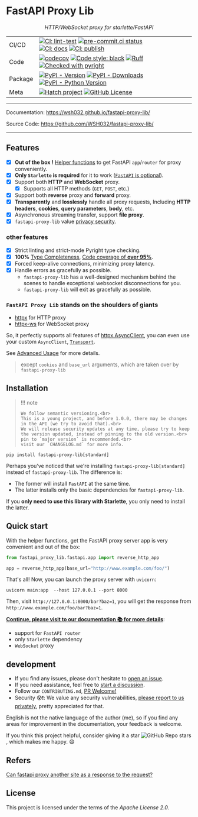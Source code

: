 <!-- The content will be also use in `docs/index.md` by `pymdownx.snippets` -->
<!-- Do not use any **relative link** and  **GitHub-specific syntax** ！-->
<!-- Do not rename or move the file -->

# FastAPI Proxy Lib

<p align="center">
    <em>HTTP/WebSocket proxy for starlette/FastAPI</em>
</p>

| | |
| - | - |
| CI/CD   | [![CI: lint-test]][CI: lint-test#link] [![pre-commit.ci status]][pre-commit.ci status#link] <br> [![CI: docs]][CI: docs#link] [![CI: publish]][CI: publish#link]  |
| Code    | [![codecov]][codecov#link] [![Code style: black]][Code style: black#link] [![Ruff]][Ruff#link] [![Checked with pyright]][Checked with pyright#link] |
| Package | [![PyPI - Version]][PyPI#link] [![PyPI - Downloads]][PyPI#link] [![PyPI - Python Version]][PyPI#link] |
| Meta    | [![Hatch project]][Hatch project#link] [![GitHub License]][GitHub License#link] |

---

Documentation: <https://wsh032.github.io/fastapi-proxy-lib/>

Source Code: <https://github.com/WSH032/fastapi-proxy-lib/>

---

## Features

- [X] **Out of the box !** [Helper functions](#quick-start) to get FastAPI `app`/`router` for proxy conveniently.
- [x] **Only `Starlette` is required** for it to work ([`FastAPI` is optional](#installation)).
- [x] Support both **HTTP** and **WebSocket** proxy.
    - [x] Supports all HTTP methods (`GET`, `POST`, etc.)
- [x] Support both **reverse** proxy and **forward** proxy.
- [x] **Transparently** and **losslessly** handle all proxy requests,
    Including **HTTP headers**, **cookies**, **query parameters**, **body**, etc.
- [x] Asynchronous streaming transfer, support **file proxy**.
- [x] `fastapi-proxy-lib` value [privacy security](https://wsh032.github.io/fastapi-proxy-lib/Usage/Security/).

### other features

- [x] Strict linting and strict-mode Pyright type checking.
- [x] **100%** [Type Completeness](https://microsoft.github.io/pyright/#/typed-libraries?id=type-completeness), [Code coverage of **over 95%**][codecov#link].
- [x] Forced keep-alive connections, minimizing proxy latency.
- [x] Handle errors as gracefully as possible.
    - `fastapi-proxy-lib` has a well-designed mechanism behind the scenes to handle exceptional websocket disconnections for you.
    - `fastapi-proxy-lib` will exit as gracefully as possible.

### `FastAPI Proxy Lib` stands on the shoulders of giants

- [httpx](https://github.com/encode/httpx) for HTTP proxy
- [httpx-ws](https://github.com/frankie567/httpx-ws) for WebSocket proxy

So, it perfectly supports all features of [httpx.AsyncClient](https://www.python-httpx.org/advanced/#client-instances), you can even use your custom `AsyncClient`, [`Transport`](https://www.python-httpx.org/advanced/#custom-transports).

See [Advanced Usage](https://wsh032.github.io/fastapi-proxy-lib/Usage/Advanced/) for more details.

> except `cookies` and `base_url` arguments, which are taken over by `fastapi-proxy-lib`

## Installation

> !!! note
>
>     We follow semantic versioning.<br>
>     This is a young project, and before 1.0.0, there may be changes in the API (we try to avoid that).<br>
>     We will release security updates at any time, please try to keep the version updated, instead of pinning to the old version.<br>
>     pin to `major version` is recommended.<br>
>     visit our `CHANGELOG.md` for more info.

```shell
pip install fastapi-proxy-lib[standard]
```

Perhaps you've noticed that we're installing `fastapi-proxy-lib[standard]` instead of `fastapi-proxy-lib`. The difference is:

- The former will install `FastAPI` at the same time.
- The latter installs only the basic dependencies for `fastapi-proxy-lib`.

If you **only need to use this library with Starlette**, you only need to install the latter.

## Quick start

With the helper functions, get the FastAPI proxy server app is very convenient and out of the box:

```python
from fastapi_proxy_lib.fastapi.app import reverse_http_app

app = reverse_http_app(base_url="http://www.example.com/foo/")
```

That's all! Now, you can launch the proxy server with `uvicorn`:

```shell
uvicorn main:app  --host 127.0.0.1 --port 8000
```

Then, visit `http://127.0.0.1:8000/bar?baz=1`, you will get the response from `http://www.example.com/foo/bar?baz=1`.

**[Continue, please visit to our documentation 📚 for more details](https://wsh032.github.io/fastapi-proxy-lib/)**:

- support for `FastAPI router`
- only `Starlette` dependency
- `WebSocket` proxy

## development

- If you find any issues, please don't hesitate to [open an issue](https://github.com/WSH032/fastapi-proxy-lib/issues).
- If you need assistance, feel free to [start a discussion](https://github.com/WSH032/fastapi-proxy-lib/discussions).
- Follow our `CONTRIBUTING.md`, [PR Welcome!](https://github.com/WSH032/fastapi-proxy-lib/pulls)
- Security 😰❗: We value any security vulnerabilities, [please report to us privately](https://github.com/WSH032/fastapi-proxy-lib/security), pretty appreciated for that.

English is not the native language of the author (me), so if you find any areas for improvement in the documentation, your feedback is welcome.

If you think this project helpful, consider giving it a star ![GitHub Repo stars](https://img.shields.io/github/stars/wsh032/fastapi-proxy-lib?style=social), which makes me happy. :smile:

## Refers

[Can fastapi proxy another site as a response to the request?](https://github.com/tiangolo/fastapi/discussions/7382)

## License

This project is licensed under the terms of the *Apache License 2.0*.

<!-- link -->

<!-- ci/cd -->
[CI: lint-test]: https://github.com/WSH032/fastapi-proxy-lib/actions/workflows/lint-test.yml/badge.svg?branch=main
[CI: lint-test#link]: https://github.com/WSH032/fastapi-proxy-lib/actions/workflows/lint-test.yml
[CI: docs]: https://github.com/WSH032/fastapi-proxy-lib/actions/workflows/docs.yml/badge.svg?branch=main
[CI: docs#link]: https://github.com/WSH032/fastapi-proxy-lib/actions/workflows/docs.yml
[CI: publish]: https://github.com/WSH032/fastapi-proxy-lib/actions/workflows/publish.yml/badge.svg
[CI: publish#link]: https://github.com/WSH032/fastapi-proxy-lib/actions/workflows/publish.yml
[pre-commit.ci status]: https://results.pre-commit.ci/badge/github/WSH032/fastapi-proxy-lib/main.svg
[pre-commit.ci status#link]: https://results.pre-commit.ci/latest/github/WSH032/fastapi-proxy-lib/main
<!-- code -->
[Code style: black]: https://img.shields.io/badge/code%20style-black-000000.svg
[Code style: black#link]: https://github.com/psf/black
[GitHub License]: https://img.shields.io/github/license/WSH032/fastapi-proxy-lib?color=9400d3
[GitHub License#link]: https://github.com/WSH032/fastapi-proxy-lib/blob/main/LICENSE
[Ruff]: https://img.shields.io/endpoint?url=https://raw.githubusercontent.com/astral-sh/ruff/main/assets/badge/v2.json
[Ruff#link]: https://github.com/astral-sh/ruff
[Checked with pyright]: https://microsoft.github.io/pyright/img/pyright_badge.svg
[Checked with pyright#link]: https://microsoft.github.io/pyright
<!-- package -->
[PyPI - Version]: https://img.shields.io/pypi/v/fastapi-proxy-lib?logo=pypi&label=PyPI&logoColor=gold
[PyPI - Downloads]: https://img.shields.io/pypi/dm/fastapi-proxy-lib?color=blue&label=Downloads&logo=pypi&logoColor=gold
[PyPI - Python Version]: https://img.shields.io/pypi/pyversions/fastapi-proxy-lib?logo=python&label=Python&logoColor=gold
[PyPI#link]: https://pypi.org/project/fastapi-proxy-lib
<!-- meta -->
[Hatch project]: https://img.shields.io/badge/%F0%9F%A5%9A-Hatch-4051b5.svg
[Hatch project#link]: https://github.com/pypa/hatch
[codecov]: https://codecov.io/gh/WSH032/fastapi-proxy-lib/graph/badge.svg?token=62QQU06E8X
[codecov#link]: https://codecov.io/gh/WSH032/fastapi-proxy-lib
